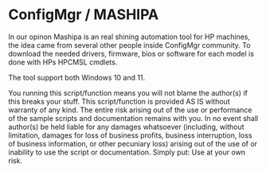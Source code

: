 # ConfigMgr / MASHIPA

In our opinon Mashipa is an real shining automation tool for HP machines, the idea came from several other people inside ConfigMgr community.
To download the needed drivers, firmware, bios or software for each model is done with HPs HPCMSL cmdlets.

The tool support both Windows 10 and 11.


You running this script/function means you will not blame the author(s) if this breaks your stuff. This script/function is provided AS IS without warranty of any kind. The entire risk arising out of the use or performance of the sample scripts and documentation remains with you. 
In no event shall author(s) be held liable for any damages whatsoever (including, without limitation, damages for loss of business profits, business interruption, loss of business information, or other pecuniary loss) arising out of the use of or inability to use the script or documentation. 
Simply put: Use at your own risk.
